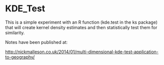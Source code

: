 KDE_Test
========

This is a simple experiment with an R function (kde.test in the ks package) that will
create kernel density estimates and then statistically test them for similarity.

Notes have been published at:

http://nickmalleson.co.uk/2014/01/multi-dimensional-kde-test-application-to-geography/
